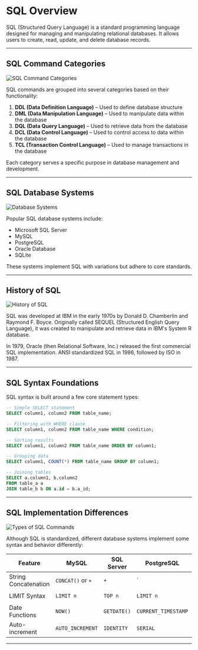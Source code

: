 # SQL Overview

SQL (Structured Query Language) is a standard programming language designed for managing and manipulating relational databases. It allows users to create, read, update, and delete database records.

---

## SQL Command Categories

![SQL Command Categories](https://tse2.mm.bing.net/th?id=OIP.grp_N6bKRwXuKfxy55zPgwHaHq&pid=Api)

SQL commands are grouped into several categories based on their functionality:

1. **DDL (Data Definition Language)** – Used to define database structure  
2. **DML (Data Manipulation Language)** – Used to manipulate data within the database  
3. **DQL (Data Query Language)** – Used to retrieve data from the database  
4. **DCL (Data Control Language)** – Used to control access to data within the database  
5. **TCL (Transaction Control Language)** – Used to manage transactions in the database  

Each category serves a specific purpose in database management and development.

---

## SQL Database Systems

![Database Systems](https://tse2.mm.bing.net/th?id=OIP.vmJyit9iM6-RQDbT0OoDaQHaFj&pid=Api)

Popular SQL database systems include:

- Microsoft SQL Server  
- MySQL  
- PostgreSQL  
- Oracle Database  
- SQLite  

These systems implement SQL with variations but adhere to core standards.

---

## History of SQL

![History of SQL](https://tse2.mm.bing.net/th?id=OIP.FEUaS5uuNw2Bx-zX_9jD-wHaGL&pid=Api)

SQL was developed at IBM in the early 1970s by Donald D. Chamberlin and Raymond F. Boyce. Originally called SEQUEL (Structured English Query Language), it was created to manipulate and retrieve data in IBM's System R database.

In 1979, Oracle (then Relational Software, Inc.) released the first commercial SQL implementation. ANSI standardized SQL in 1986, followed by ISO in 1987.

---

## SQL Syntax Foundations

SQL syntax is built around a few core statement types:

```sql
-- Simple SELECT statement
SELECT column1, column2 FROM table_name;

-- Filtering with WHERE clause
SELECT column1, column2 FROM table_name WHERE condition;

-- Sorting results
SELECT column1, column2 FROM table_name ORDER BY column1;

-- Grouping data
SELECT column1, COUNT(*) FROM table_name GROUP BY column1;

-- Joining tables
SELECT a.column1, b.column2 
FROM table_a a
JOIN table_b b ON a.id = b.a_id;
```

---

## SQL Implementation Differences

![Types of SQL Commands](https://tse4.mm.bing.net/th?id=OIP.RHOq6imhLSyWQJ7II_xP4AHaJQ&pid=Api)

Although SQL is standardized, different database systems implement some syntax and behavior differently:

| Feature               | MySQL             | SQL Server | PostgreSQL | Oracle       |
|-----------------------|-------------------|------------|------------|--------------|
| String Concatenation  | `CONCAT()` or `+` | `+`        | `||`       | `||`         |
| LIMIT Syntax          | `LIMIT n`         | `TOP n`    | `LIMIT n`  | `ROWNUM <= n`|
| Date Functions        | `NOW()`           | `GETDATE()`| `CURRENT_TIMESTAMP` | `SYSDATE` |
| Auto-increment        | `AUTO_INCREMENT`  | `IDENTITY` | `SERIAL`   | Sequences    |

---
